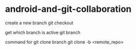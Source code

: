 # android-and-git-collaboration


create a new branch 
	git checkout <branch>

get which branch is active 
	git branch		

command for git clone branch
	git clone -b <branch> <remote_repo>
